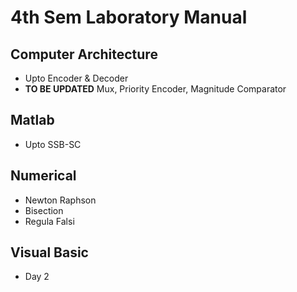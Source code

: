 # 4th Sem Laboratory Manual

## Computer Architecture
- Upto Encoder & Decoder
- **TO BE UPDATED** Mux, Priority Encoder, Magnitude Comparator

## Matlab
- Upto SSB-SC

## Numerical
- Newton Raphson
- Bisection
- Regula Falsi 

## Visual Basic
- Day 2 
